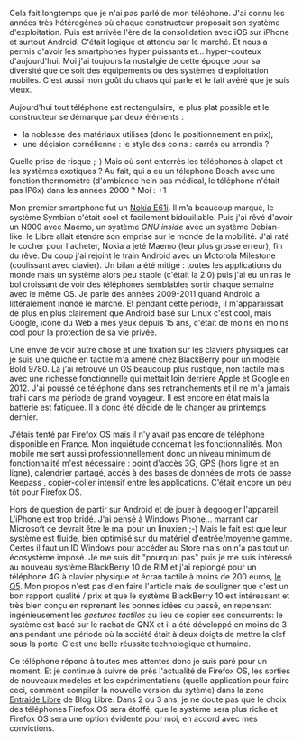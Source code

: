<!-- title: Au fait... mon téléphone -->
<!-- categories: Humeur Mobilité -->
<!-- tag: planet -->

Cela fait longtemps que je n'ai pas parlé de mon téléphone.<!-- more --> J'ai connu les
années très hétérogènes où chaque constructeur proposait son système
d'exploitation.  Puis est arrivée l'ère de la consolidation avec iOS sur iPhone
et surtout Android. C'était logique et attendu par le marché. Et nous a permis
d'avoir les smartphones hyper puissants et... hyper-couteux d'aujourd'hui. Moi
j'ai toujours la nostalgie de cette époque pour sa diversité que ce soit des
équipements ou des systèmes d'exploitation mobiles.  C'est aussi mon goût du
chaos qui parle et le fait avéré que je suis vieux.

Aujourd'hui tout téléphone est rectangulaire, le plus plat possible et le constructeur se
démarque par deux éléments :

-    la noblesse des matériaux utilisés (donc le positionnement en prix),
-    une décision cornélienne : le style des coins : carrés ou arrondis ?

Quelle prise de risque ;-) Mais où sont enterrés les téléphones à clapet et les
systèmes exotiques ? Au fait, qui a eu un téléphone Bosch avec une fonction
thermomètre (d'ambiance hein pas médical, le téléphone n'était pas IP6x) dans
les années 2000 ? Moi : +1

Mon premier smartphone fut un [Nokia
E61i](http://fr.wikipedia.org/wiki/Nokia_E61i). Il m'a beaucoup marqué, le
système Symbian c'était cool et facilement bidouillable. Puis j'ai rêvé d'avoir
un N900 avec Maemo, un système *GNU inside* avec un système Debian-like. le
Libre allait étendre son emprise sur le monde de la mobilité. J'ai raté le
cocher pour l'acheter, Nokia a jeté Maemo (leur plus grosse erreur), fin du
rêve. Du coup  j'ai rejoint le train Android avec un Motorola Milestone
(coulissant avec clavier). Un bilan a été mitigé : toutes les applications du
monde mais un système alors peu stable (c'était la 2.0) puis j'ai eu un ras le
bol croissant de voir des téléphones semblables sortir chaque semaine avec le
même OS. Je parle des années 2009-2011 quand Android a littéralement inondé le
marché. Et pendant cette période, il m'apparaissait de plus en plus clairement
que Android basé sur Linux c'est cool, mais Google, icône du Web à mes yeux
depuis 15 ans, c'était de moins en moins cool pour la protection de sa vie
privée.

Une envie de voir autre chose et une fixation sur  les claviers physiques car
je suis une quiche en tactile m'a amené chez BlackBerry pour un modèle Bold
9780. Là j'ai retrouvé un OS beaucoup plus rustique, non tactile mais avec
une richesse fonctionnelle qui mettait loin derrière Apple et Google en 2012.
J'ai poussé ce téléphone dans ses retranchements et il ne m'a jamais trahi dans
ma période de grand voyageur. Il est encore en état mais la batterie est
fatiguée. Il a donc été décidé de le changer au printemps dernier.

J'étais tenté par Firefox OS mais il n'y avait pas encore de téléphone
disponible en France. Mon inquiétude concernait les fonctionnalités. Mon mobile
me sert aussi professionnellement donc un niveau minimum de fonctionnalité
m'est nécessaire : point d'accès 3G, GPS (hors ligne et en ligne), calendrier
partagé, accès à des bases de données de mots de passe Keepass , copier-coller
intensif entre les applications. C'était encore un peu tôt pour Firefox OS.

Hors de question de partir sur Android et de jouer à degoogler l'appareil.
L'iPhone est trop bridé. J'ai pensé à Windows Phone... marrant car Microsoft ce
devrait être le mal pour un linuxien ;-) Mais le fait est que leur système est
fluide, bien optimisé sur du matériel d'entrée/moyenne gamme. Certes il faut un
ID Windows pour accéder au Store mais on n'a pas tout un écosystème imposé. Je
me suis dit "pourquoi pas" puis je me suis intéressé au nouveau système
BlackBerry 10 de RIM et j'ai replongé  pour un téléphone 4G à clavier physique
et écran tactile à moins de 200 euros, [le
Q5](http://en.wikipedia.org/wiki/BlackBerry_Q5). Mon propos n'est pas d'en
faire l'article mais de souligner que c'est un bon rapport qualité / prix et
que le système BlackBerry 10 est intéressant et très bien conçu en reprenant
les bonnes idées du passé, en repensant ingénieusement les *gestures tactiles*
au lieu de copier ses concurrents: le système est basé sur le rachat de QNX
et il a été développé en moins de 3 ans pendant une période où la société était
à deux doigts de mettre la clef sous la porte. C'est une belle réussite
technologique et humaine.

Ce téléphone répond à toutes mes attentes donc je suis paré pour un moment. Et
je continue à suivre de près l'actualité de Firefox OS, les sorties de nouveaux
modèles et les expérimentations (quelle application pour faire ceci, comment
compiler la nouvelle version du sytème) dans la zone [Entraide
Libre](http://www.blog-libre.org/ask/) de Blog Libre. Dans 2 ou 3 ans, je ne
doute pas que le choix des téléphones Firefox OS sera étoffé, que le système
sera plus riche et Firefox OS sera une option évidente pour moi, en accord avec
mes convictions.
